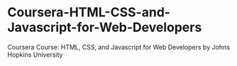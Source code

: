 # Coursera-HTML-CSS-and-Javascript-for-Web-Developers
Coursera Course: HTML, CSS, and Javascript for Web Developers by Johns Hopkins University
